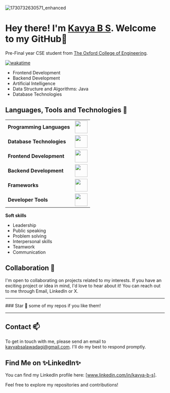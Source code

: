 ![1730732630571_enhanced](https://github.com/user-attachments/assets/5299715c-7c06-4e5a-9122-922e5481b5de)

# Hey there! I'm <a href = "www.linkedin.com/in/kavya-b-s">Kavya B S</a>. Welcome to my GitHub👋

 Pre-Final year CSE student from [The Oxford College of Engineering](http://www.theoxford.edu/).

[![wakatime](https://wakatime.com/badge/user/52d0f35e-93d3-4abb-872c-bc9dcf140d61.svg)](https://wakatime.com/@52d0f35e-93d3-4abb-872c-bc9dcf140d61)
- Frontend Development
- Backend Development
- Artificial Intelligence
- Data Structure and Algorithms: Java
- Database Technologies

  
## Languages, Tools and Technologies 🚀 
<table>
	<tr>
	<td><strong>Programming Languages</strong></td>
	<td><img height=40 src = "https://skillicons.dev/icons?i=cpp,c,java&theme=dark"></td>
</tr>
<tr>
	<td><strong>Database Technologies</strong></td>
	<td><img height=40 src = "https://skillicons.dev/icons?i=mysql,postgresql,mongodb,firebase&theme=dark"></td>
</tr>
<tr>
	<td><strong>Frontend Development</strong></td>
	<td><img height=40 src = "https://skillicons.dev/icons?i=html,css,js,react,threejs" ></td>
</tr>
<tr>
	<td><strong>Backend Development</strong></td>
	<td><img height=40 src = "https://skillicons.dev/icons?i=nodejs,nextjs&theme=dark"></td>
</tr>
 
<tr>
	<td><strong>Frameworks</strong></td>
	<td><img height=40 src = "https://skillicons.dev/icons?i=postman,sass,tailwind&theme=dark"></td>
</tr>

<tr>
	<td><strong>Developer Tools</strong></td>
	<td><img height=40 src = "https://skillicons.dev/icons?i=git,github,gitlab,netlify,cloudflare&theme=dark"></td>
</tr>

</table>

<strong>
Soft skills
</strong>




- Leadership
- Public speaking
- Problem solving
- Interpersonal skills
- Teamwork
- Communication


## Collaboration 🤝

I'm open to collaborating on projects related to my interests. If you have an exciting project or idea in mind, I'd love to hear about it! You can reach out to me through Email, LinkedIn or X.
<hr>
### Star 🌟 some of my repos if you like them!
<hr>
</div>

## Contact 📫 

To get in touch with me, please send an email to [kavyabsalawadagi@gmail.com](mailto:your-email-address@gmail.com). I'll do my best to respond promptly.

## Find Me on ✨LinkedIn✨

You can find my LinkedIn profile here: [www.linkedin.com/in/kavya-b-s]. 

Feel free to explore my repositories and contributions!
